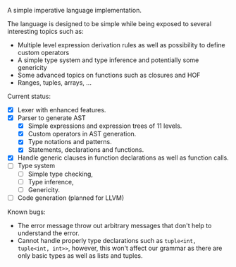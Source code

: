 A simple imperative language implementation.

The language is designed to be simple while being exposed to several interesting topics such as:

- Multiple level expression derivation rules as well as possibility to define custom operators
- A simple type system and type inference and potentially some genericity
- Some advanced topics on functions such as closures and HOF
- Ranges, tuples, arrays, ...

Current status:

- [x] Lexer with enhanced features.
- [x] Parser to generate AST
    - [x] Simple expressions and expression trees of 11 levels.
    - [x] Custom operators in AST generation.
    - [x] Type notations and patterns.
    - [x] Statements, declarations and functions.
- [x] Handle generic clauses in function declarations as well as function calls.
- [ ] Type system
    - [ ] Simple type checking,
    - [ ] Type inference, 
    - [ ] Genericity.
- [ ] Code generation (planned for LLVM)

Known bugs:

- The error message throw out arbitrary messages that don't help to understand the error.
- Cannot handle properly type declarations such as `tuple<int, tuple<int, int>>`, however, this won't affect our grammar as there are only basic types as well as lists and tuples.